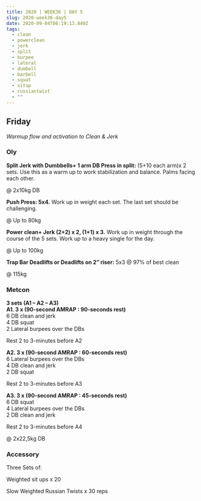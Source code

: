 ```yaml
---
title: 2020 | WEEK36 | DAY 5
slug: 2020-week36-day5
date: 2020-09-04T06:19:13.840Z
tags:
  - clean
  - powerclean
  - jerk
  - split
  - burpee
  - lateral
  - dumbell
  - barbell
  - squat
  - situp
  - russiantwist
  - ""
---
```

## Friday

*Warmup flow and activation to Clean & Jerk*

### Oly

**Split Jerk with Dumbbells+ 1 arm DB Press in split:** (5+10 each arm)x 2 sets. Use this as a warm up to work stabilization and balance. Palms facing each other.

@ 2x10kg DB

**Push Press: 5x4.** Work up in weight each set. The last set should be challenging.

@ Up to 80kg

**Power clean+ Jerk (2+2) x 2, (1+1) x 3.** Work up in weight through the course of the 5 sets. Work up to a heavy single for the day.

@ Up to 100kg

**Trap Bar Deadlifts or Deadlifts on 2” riser:** 5x3 @ 97% of best clean

@ 115kg

### Metcon

**3 sets (A1 – A2 – A3)\
A1. 3 x (90-second AMRAP : 90-seconds rest)**\
6 DB clean and jerk\
4 DB squat\
2 Lateral burpees over the DBs

Rest 2 to 3-minutes before A2

**A2. 3 x (90-second AMRAP : 60-seconds rest)**\
6 Lateral burpees over the DBs\
4 DB clean and jerk\
2 DB squat

Rest 2 to 3-minutes before A3

**A3. 3 x (90-second AMRAP : 45-seconds rest)**\
6 DB squat\
4 Lateral burpees over the DBs\
2 DB clean and jerk

Rest 2 to 3-minutes before A4

@ 2x22,5kg DB

### Accessory

Three Sets of:

Weighted sit ups x 20

Slow Weighted Russian Twists x 30 reps